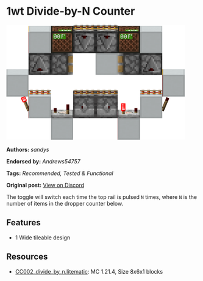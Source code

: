 # 1wt Divide-by-N Counter
<img alt="image.png" src="images/image.png?raw=1" height="300px">

**Authors:** *sandys*

**Endorsed by:** *Andrews54757*

**Tags:** *Recommended, Tested & Functional*

**Original post:** [View on Discord](https://discord.com/channels/1375556143186837695/1388318562669690982)

The toggle will switch each time the top rail is pulsed `N` times, where `N` is the number of items in the dropper counter below.

## Features
- 1 Wide tileable design

## Resources
- [CC002_divide_by_n.litematic](attachments/CC002_divide_by_n.litematic): MC 1.21.4, Size 8x6x1 blocks
